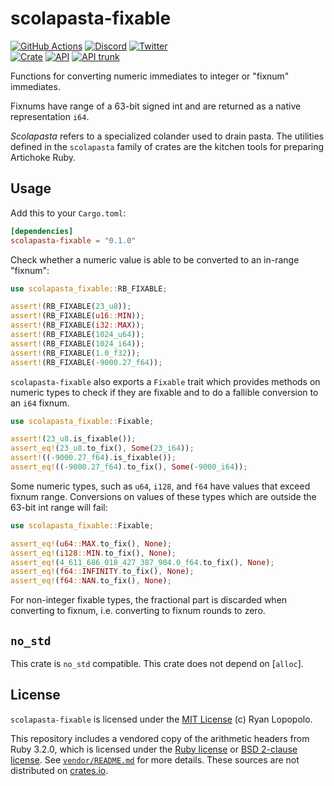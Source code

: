 # scolapasta-fixable

[![GitHub Actions](https://github.com/artichoke/artichoke/workflows/CI/badge.svg)](https://github.com/artichoke/artichoke/actions)
[![Discord](https://img.shields.io/discord/607683947496734760)](https://discord.gg/QCe2tp2)
[![Twitter](https://img.shields.io/twitter/follow/artichokeruby?label=Follow&style=social)](https://twitter.com/artichokeruby)
<br>
[![Crate](https://img.shields.io/crates/v/scolapasta-fixable.svg)](https://crates.io/crates/scolapasta-fixable)
[![API](https://docs.rs/scolapasta-fixable/badge.svg)](https://docs.rs/scolapasta-fixable)
[![API trunk](https://img.shields.io/badge/docs-trunk-blue.svg)](https://artichoke.github.io/artichoke/scolapasta_fixable/)

Functions for converting numeric immediates to integer or "fixnum" immediates.

Fixnums have range of a 63-bit signed int and are returned as a native
representation `i64`.

_Scolapasta_ refers to a specialized colander used to drain pasta. The utilities
defined in the `scolapasta` family of crates are the kitchen tools for preparing
Artichoke Ruby.

## Usage

Add this to your `Cargo.toml`:

```toml
[dependencies]
scolapasta-fixable = "0.1.0"
```

Check whether a numeric value is able to be converted to an in-range "fixnum":

```rust
use scolapasta_fixable::RB_FIXABLE;

assert!(RB_FIXABLE(23_u8));
assert!(RB_FIXABLE(u16::MIN));
assert!(RB_FIXABLE(i32::MAX));
assert!(RB_FIXABLE(1024_u64));
assert!(RB_FIXABLE(1024_i64));
assert!(RB_FIXABLE(1.0_f32));
assert!(RB_FIXABLE(-9000.27_f64));
```

`scolapasta-fixable` also exports a `Fixable` trait which provides methods on
numeric types to check if they are fixable and to do a fallible conversion to an
`i64` fixnum.

```rust
use scolapasta_fixable::Fixable;

assert!(23_u8.is_fixable());
assert_eq!(23_u8.to_fix(), Some(23_i64));
assert!((-9000.27_f64).is_fixable());
assert_eq!((-9000.27_f64).to_fix(), Some(-9000_i64));
```

Some numeric types, such as `u64`, `i128`, and `f64` have values that exceed
fixnum range. Conversions on values of these types which are outside the 63-bit
int range will fail:

```rust
use scolapasta_fixable::Fixable;

assert_eq!(u64::MAX.to_fix(), None);
assert_eq!(i128::MIN.to_fix(), None);
assert_eq!(4_611_686_018_427_387_904.0_f64.to_fix(), None);
assert_eq!(f64::INFINITY.to_fix(), None);
assert_eq!(f64::NAN.to_fix(), None);
```

For non-integer fixable types, the fractional part is discarded when converting
to fixnum, i.e. converting to fixnum rounds to zero.

## `no_std`

This crate is `no_std` compatible. This crate does not depend on [`alloc`].

## License

`scolapasta-fixable` is licensed under the [MIT License](LICENSE) (c) Ryan
Lopopolo.

This repository includes a vendored copy of the arithmetic headers from Ruby
3.2.0, which is licensed under the [Ruby license] or [BSD 2-clause license]. See
[`vendor/README.md`] for more details. These sources are not distributed on
[crates.io].

[ruby license]: vendor/ruby-3.2.0/COPYING
[bsd 2-clause license]: vendor/ruby-3.2.0/BSDL
[`vendor/readme.md`]: vendor/README.md
[crates.io]: https://crates.io/
